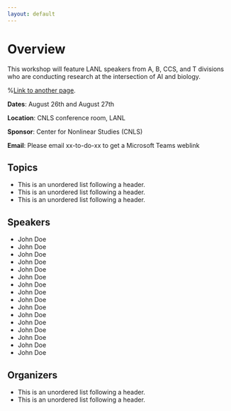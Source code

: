 ```yaml
---
layout: default
---
```


# Overview

This workshop will feature LANL speakers from A, B, CCS, and T divisions who are conducting research at the intersection of AI and biology.

%[Link to another page](./another-page.html).

**Dates**: August 26th and August 27th

**Location**: CNLS conference room, LANL

**Sponsor**: Center for Nonlinear Studies (CNLS) 

**Email**: Please email xx-to-do-xx to get a Microsoft Teams weblink

## Topics

*   This is an unordered list following a header.
*   This is an unordered list following a header.
*   This is an unordered list following a header.


## Speakers

* John Doe
* John Doe
* John Doe
* John Doe
* John Doe
* John Doe
* John Doe
* John Doe
* John Doe
* John Doe
* John Doe
* John Doe
* John Doe
* John Doe
* John Doe
* John Doe
 

## Organizers

*   This is an unordered list following a header.
*   This is an unordered list following a header.

